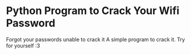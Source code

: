 # Python Program to Crack Your Wifi Password
Forgot your passwords unable to crack it
A simple program to crack it.
Try for yourself :3
